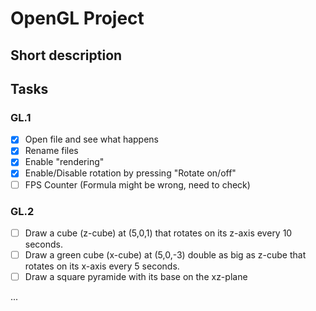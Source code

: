 # OpenGL Project

## Short description

## Tasks
### GL.1
- [x] Open file and see what happens
- [x] Rename files
- [x] Enable "rendering"
- [x] Enable/Disable rotation by pressing "Rotate on/off"
- [ ] FPS Counter (Formula might be wrong, need to check)
### GL.2
- [ ] Draw a cube (z-cube) at (5,0,1) that rotates on its z-axis every 10 seconds.
- [ ] Draw a green cube (x-cube) at (5,0,-3) double as big as z-cube that rotates on its x-axis every 5 seconds.
- [ ] Draw a square pyramide with its base on the xz-plane 

...

